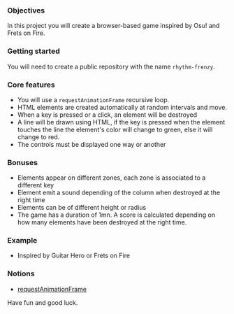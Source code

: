 ### Objectives
In this project you will create a browser-based game inspired by Osu! and Frets on Fire.

### Getting started
You will need to create a public repository with the name `rhythm-frenzy`.

### Core features
- You will use a `requestAnimationFrame` recursive loop.
- HTML elements are created automatically at random intervals and move.
- When a key is pressed or a click, an element will be destroyed
- A line will be drawn using HTML, if the key is pressed when the element touches the line the element's color will change to green, else it will change to red.
- The controls must be displayed one way or another

### Bonuses
- Elements appear on different zones, each zone is associated to a different key
- Element emit a sound depending of the column when destroyed at the right time
- Elements can be of different height or radius
- The game has a duration of 1mn. A score is calculated depending on how many elements have been destroyed at the right time.

### Example
- Inspired by Guitar Hero or Frets on Fire

### Notions
- [requestAnimationFrame](https://grafikart.fr/tutoriels/animation-requestanimationframe-764)

Have fun and good luck.
